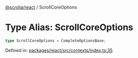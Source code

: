[@scrolia/react](../README.md) / ScrollCoreOptions

# Type Alias: ScrollCoreOptions

```ts
type ScrollCoreOptions = CompleteOptionsBase;
```

Defined in: [packages/react/src/contexts/index.ts:35](https://github.com/alpheustangs/scrolia/blob/6e40d863f64abf882be181a26502e5d480dddfc9/packages/react/src/contexts/index.ts#L35)
